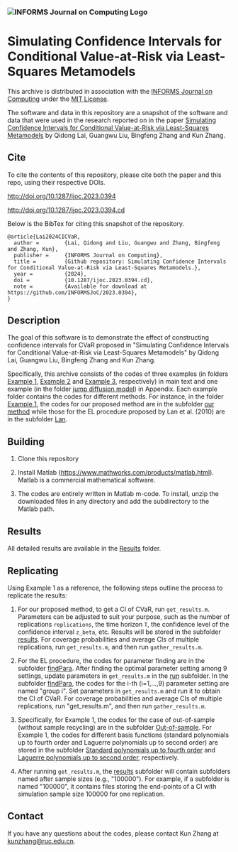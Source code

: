 ### ![INFORMS Journal on Computing Logo](https://INFORMSJoC.github.io/logos/INFORMS_Journal_on_Computing_Header.jpg)

# Simulating Confidence Intervals for Conditional Value-at-Risk via Least-Squares Metamodels

This archive is distributed in association with the [INFORMS Journal on
Computing](https://pubsonline.informs.org/journal/ijoc) under the [MIT License](LICENSE).

The software and data in this repository are a snapshot of the software and data that were used in the research reported on in the paper [Simulating Confidence Intervals for Conditional Value-at-Risk via Least-Squares Metamodels](https://doi.org/10.1287/ijoc.2023.0394) by Qidong Lai, Guangwu Liu, Bingfeng Zhang and Kun Zhang.

## Cite

To cite the contents of this repository, please cite both the paper and this repo, using their respective DOIs.

http://doi.org/10.1287/ijoc.2023.0394

http://doi.org/10.1287/ijoc.2023.0394.cd

Below is the BibTex for citing this snapshot of the repository.

```
@article{Lai2024CICVaR,
  author =        {Lai, Qidong and Liu, Guangwu and Zhang, Bingfeng and Zhang, Kun},
  publisher =     {INFORMS Journal on Computing},
  title =         {Github repository: Simulating Confidence Intervals for Conditional Value-at-Risk via Least-Squares Metamodels.},
  year =          {2024},
  doi =           {10.1287/ijoc.2023.0394.cd},
  note =          {Available for download at https://github.com/INFORMSJoC/2023.0394},
}  
```

## Description

The goal of this software is to demonstrate the effect of constructing confidence intervals for CVaR proposed in "Simulating Confidence Intervals for Conditional Value-at-Risk via Least-Squares Metamodels" by Qidong Lai, Guangwu Liu, Bingfeng Zhang and Kun Zhang.

Specifically, this archive consists of the codes of three examples (in folders [Example 1](https://github.com/KennethKZH/2023.0394/tree/main/Example1), [Example 2](https://github.com/KennethKZH/2023.0394/tree/main/Example2) and [Example 3](https://github.com/KennethKZH/2023.0394/tree/main/Example3), respectively) in main text and one example (in the folder [jump diffusion model](https://github.com/KennethKZH/2023.0394/tree/main/Jumpdiffusionmodel)) in Appendix. Each example folder contains the codes for different methods. For instance, in the folder [Example 1](https://github.com/KennethKZH/2023.0394/tree/main/Example1), the codes for our proposed method are in the subfolder [our method](https://github.com/KennethKZH/2023.0394/tree/main/Example1/Our_method) while those for the EL procedure proposed by Lan et al. (2010) are in the subfolder [Lan](https://github.com/KennethKZH/2023.0394/tree/main/Example1/Lan).

## Building

1. Clone this repository

2. Install Matlab (https://www.mathworks.com/products/matlab.html). Matlab is a commercial mathematical software.

3. The codes are entirely written in Matlab m-code. To install, unzip the downloaded files in any directory and add the subdirectory to the Matlab path.

## Results

All detailed results are available in the [Results](https://github.com/KennethKZH/2023.0394/tree/main/Results) folder.

## Replicating

Using Example 1 as a reference, the following steps outline the process to replicate the results: 

1. For our proposed method, to get a CI of CVaR, run `get_results.m`. Parameters can be adjusted to suit your purpose, such as the number of replications `replications`, the time horizon `T`, the confidence level of the confidence interval `z_beta`, etc. Results will be stored in the subfolder [results](https://github.com/KennethKZH/2023.0394/tree/main/Example1/Our_method/results). For coverage probabilities and average CIs of multiple replications, run `get_results.m`, and then run `gather_results.m`.

2. For the EL procedure, the codes for parameter finding are in the subfolder [findPara](https://github.com/KennethKZH/2023.0394/tree/main/Example1/Lan/findPara). After finding the optimal parameter setting among 9 settings, update parameters in `get_results.m` in the [run](https://github.com/KennethKZH/2023.0394/tree/main/Example1/Lan/run) subfolder. In the subfolder [findPara](https://github.com/KennethKZH/2023.0394/tree/main/Example1/Lan/findPara), the codes for the i-th (i=1,...,9) parameter setting are named "group i". Set parameters in `get_results.m` and run it to obtain the CI of CVaR. For coverage probabilities and average CIs of multiple replications, run "get_results.m", and then run `gather_results.m`.

3. Specifically, for Example 1, the codes for the case of out-of-sample (without sample recycling) are in the subfolder [Out-of-sample](https://github.com/KennethKZH/2023.0394/tree/main/Example1/Out-of-sample). For Example 1, the codes for different basis functions (standard polynomials up to fourth order and Laguerre polynomials up to second order) are stored in the subfolder [Standard polynomials up to fourth order](https://github.com/KennethKZH/2023.0394/tree/main/Example1/Standard_polynomials_up_to_fourth_order) and [Laguerre polynomials up to second order](https://github.com/KennethKZH/2023.0394/tree/main/Example1/Laguerre_polynomials_up_to_second_order), respectively.

4. After running `get_results.m`, the [results](https://github.com/KennethKZH/2023.0394/tree/main/Example1/Our_method/results) subfolder will contain subfolders named after sample sizes (e.g., "100000"). For example, if a subfolder is named "100000", it contains files storing the end-points of a CI with simulation sample size 100000 for one replication.

## Contact

If you have any questions about the codes, please contact Kun Zhang at kunzhang@ruc.edu.cn.



